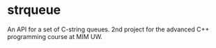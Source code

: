 # strqueue
An API for a set of C-string queues. 2nd project for the advanced C++ programming course at MIM UW.

